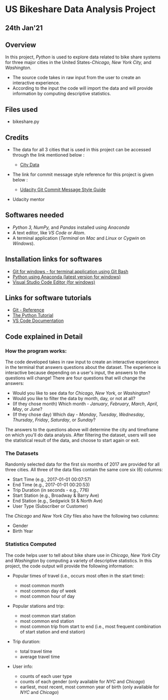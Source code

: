 # **US Bikeshare Data Analysis Project** 

## 24th Jan'21 

## **Overview**
In this project, _Python_ is used to explore data related to bike share systems for three major cities in the United States-_Chicago, New York City,_ and _Washington_. 
- The source code takes in raw input from the user to create an interactive experience. 
- According to the input the code will import the data and will provide information by computing descriptive statistics.

## **Files used**
* bikeshare.py

## **Credits**
* The data for all 3 cities that is used in this project can be accessed through the link mentioned below :
    - [City Data](https://drive.google.com/file/d/1km4EggJaSvHos_7KKFuHoJxbh-StyM4G/view?usp=sharing)

* The link for commit message style reference for this project is given below :
    - [Udacity Git Commit Message Style Guide](https://udacity.github.io/git-styleguide/)
	
* Udacity mentor

## **Softwares needed**

* _Python 3, NumPy,_ and _Pandas_ installed using _Anaconda_
* A text editor, like _VS Code_ or _Atom_.
* A terminal application (_Terminal_ on _Mac_ and _Linux_ or _Cygwin_ on _Windows_).

## **Installation links for softwares**
* [Git for windows - for terminal application using Git Bash](https://gitforwindows.org/)
* [Python using Anaconda (latest version for windows)](https://www.anaconda.com/distribution/)
* [Visual Studio Code Editor (for windows)](https://code.visualstudio.com/docs/setup/windows)

## **Links for software tutorials**
* [Git - Reference](https://git-scm.com/docs)
* [The Python Tutorial](https://docs.python.org/3/tutorial/index.html)
* [VS Code Documentation](https://code.visualstudio.com/docs)

## **Code explained in Detail**
### **How the program works:**
The code developed takes in raw input to create an interactive experience in the terminal that answers questions about the dataset. The experience is interactive because depending on a user's input, the answers to the questions will change! There are four questions that will change the answers:

* Would you like to see data for _Chicago_, _New York_, or _Washington_?
* Would you like to filter the data by month, day, or not at all?
* (If they chose month) Which month - _January_, _February_, _March_, _April_, _May_, or _June_?
* (If they chose day) Which day - _Monday_, _Tuesday_, _Wednesday_, _Thursday_, _Friday_, _Saturday_, or _Sunday_?

The answers to the questions above will determine the city and timeframe on which you'll do data analysis. After filtering the dataset, users will see the statistical result of the data, and choose to start again or exit.

### **The Datasets**
Randomly selected data for the first six months of 2017 are provided for all three cities. All three of the data files contain the same core six (6) columns:

* Start Time (e.g., 2017-01-01 00:07:57)
* End Time (e.g., 2017-01-01 00:20:53)
* Trip Duration (in seconds - e.g., 776)
* Start Station (e.g., Broadway & Barry Ave)
* End Station (e.g., Sedgwick St & North Ave)
* User Type (Subscriber or Customer)

The _Chicago_ and _New York City_ files also have the following two columns:

* Gender
* Birth Year

### **Statistics Computed**
The code helps user to tell about bike share use in _Chicago_, _New York City_ and _Washington_ by computing a variety of descriptive statistics. In this project, the code output will provide the following information:

* Popular times of travel (i.e., occurs most often in the start time):

  - most common month
  - most common day of week
  - most common hour of day

* Popular stations and trip:

  - most common start station
  - most common end station
  - most common trip from start to end (i.e., most frequent combination of start station and end station)

* Trip duration:

  - total travel time
  - average travel time

* User info:

  - counts of each user type
  - counts of each gender (only available for _NYC_ and _Chicago_)
  - earliest, most recent, most common year of birth (only available for _NYC_ and _Chicago_)